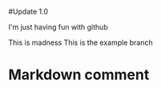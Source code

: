 #Update 1.0

I'm just having fun with github

This is madness
This is the example branch
# Markdown comment
